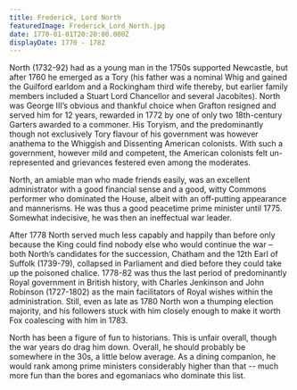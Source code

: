 ```yaml
---
title: Frederick, Lord North
featuredImage: Frederick_Lord_North.jpg
date: 1770-01-01T20:20:00.000Z
displayDate: 1770 - 1782
---
```


North (1732-92) had as a young man in the 1750s supported Newcastle, but after 1760 he emerged as a Tory (his father was a nominal Whig and gained the Guilford earldom and a Rockingham third wife thereby, but earlier family members included a Stuart Lord Chancellor and several Jacobites). North was George III’s obvious and thankful choice when Grafton resigned and served him for 12 years, rewarded in 1772 by one of only two 18th-century Garters awarded to a commoner. His Toryism, and the predominantly though not exclusively Tory flavour of his government was however anathema to the Whiggish and Dissenting American colonists. With such a government, however mild and competent, the American colonists felt un-represented and grievances festered even among the moderates.

North, an amiable man who made friends easily, was an excellent administrator with a good financial sense and a good, witty Commons performer who dominated the House, albeit with an off-putting appearance and mannerisms. He was thus a good peacetime prime minister until 1775. Somewhat indecisive, he was then an ineffectual war leader.

After 1778 North served much less capably and happily than before only because the King could find nobody else who would continue the war – both North’s candidates for the succession, Chatham and the 12th Earl of Suffolk (1739-79), collapsed in Parliament and died before they could take up the poisoned chalice. 1778-82 was thus the last period of predominantly Royal government in British history, with Charles Jenkinson and John Robinson (1727-1802) as the main facilitators of Royal wishes within the administration. Still, even as late as 1780 North won a thumping election majority, and his followers stuck with him closely enough to make it worth Fox coalescing with him in 1783.

North has been a figure of fun to historians. This is unfair overall, though the war years do drag him down. Overall, he should probably be somewhere in the 30s, a little below average. As a dining companion, he would rank among prime ministers considerably higher than that -- much more fun than the bores and egomaniacs who dominate this list.
